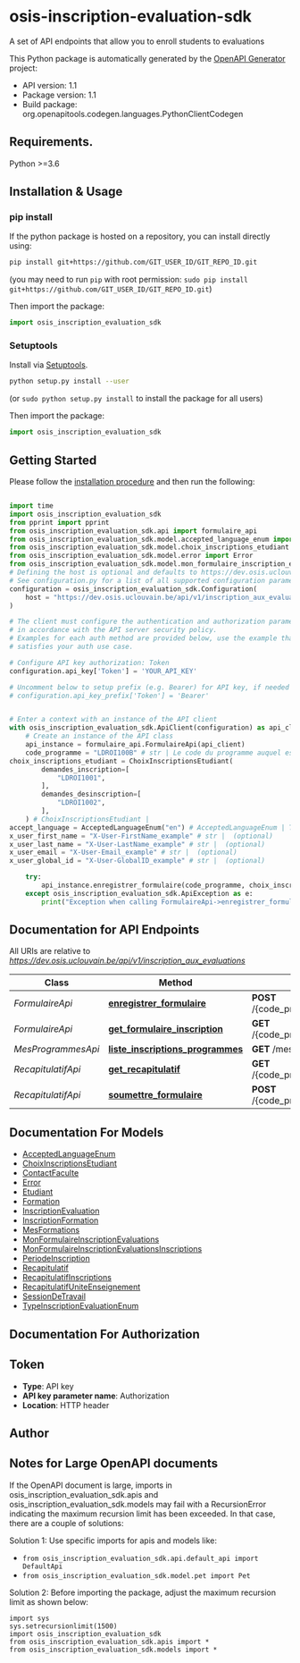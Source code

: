 # osis-inscription-evaluation-sdk
A set of API endpoints that allow you to enroll students to evaluations

This Python package is automatically generated by the [OpenAPI Generator](https://openapi-generator.tech) project:

- API version: 1.1
- Package version: 1.1
- Build package: org.openapitools.codegen.languages.PythonClientCodegen

## Requirements.

Python >=3.6

## Installation & Usage
### pip install

If the python package is hosted on a repository, you can install directly using:

```sh
pip install git+https://github.com/GIT_USER_ID/GIT_REPO_ID.git
```
(you may need to run `pip` with root permission: `sudo pip install git+https://github.com/GIT_USER_ID/GIT_REPO_ID.git`)

Then import the package:
```python
import osis_inscription_evaluation_sdk
```

### Setuptools

Install via [Setuptools](http://pypi.python.org/pypi/setuptools).

```sh
python setup.py install --user
```
(or `sudo python setup.py install` to install the package for all users)

Then import the package:
```python
import osis_inscription_evaluation_sdk
```

## Getting Started

Please follow the [installation procedure](#installation--usage) and then run the following:

```python

import time
import osis_inscription_evaluation_sdk
from pprint import pprint
from osis_inscription_evaluation_sdk.api import formulaire_api
from osis_inscription_evaluation_sdk.model.accepted_language_enum import AcceptedLanguageEnum
from osis_inscription_evaluation_sdk.model.choix_inscriptions_etudiant import ChoixInscriptionsEtudiant
from osis_inscription_evaluation_sdk.model.error import Error
from osis_inscription_evaluation_sdk.model.mon_formulaire_inscription_evaluations import MonFormulaireInscriptionEvaluations
# Defining the host is optional and defaults to https://dev.osis.uclouvain.be/api/v1/inscription_aux_evaluations
# See configuration.py for a list of all supported configuration parameters.
configuration = osis_inscription_evaluation_sdk.Configuration(
    host = "https://dev.osis.uclouvain.be/api/v1/inscription_aux_evaluations"
)

# The client must configure the authentication and authorization parameters
# in accordance with the API server security policy.
# Examples for each auth method are provided below, use the example that
# satisfies your auth use case.

# Configure API key authorization: Token
configuration.api_key['Token'] = 'YOUR_API_KEY'

# Uncomment below to setup prefix (e.g. Bearer) for API key, if needed
# configuration.api_key_prefix['Token'] = 'Bearer'


# Enter a context with an instance of the API client
with osis_inscription_evaluation_sdk.ApiClient(configuration) as api_client:
    # Create an instance of the API class
    api_instance = formulaire_api.FormulaireApi(api_client)
    code_programme = "LDROI100B" # str | Le code du programme auquel est inscrit l'étudiant
choix_inscriptions_etudiant = ChoixInscriptionsEtudiant(
        demandes_inscription=[
            "LDROI1001",
        ],
        demandes_desinscription=[
            "LDROI1002",
        ],
    ) # ChoixInscriptionsEtudiant | 
accept_language = AcceptedLanguageEnum("en") # AcceptedLanguageEnum | The header advertises which languages the client is able to understand, and which locale variant is preferred. (By languages, we mean natural languages, such as English, and not programming languages.)  (optional)
x_user_first_name = "X-User-FirstName_example" # str |  (optional)
x_user_last_name = "X-User-LastName_example" # str |  (optional)
x_user_email = "X-User-Email_example" # str |  (optional)
x_user_global_id = "X-User-GlobalID_example" # str |  (optional)

    try:
        api_instance.enregistrer_formulaire(code_programme, choix_inscriptions_etudiant, accept_language=accept_language, x_user_first_name=x_user_first_name, x_user_last_name=x_user_last_name, x_user_email=x_user_email, x_user_global_id=x_user_global_id)
    except osis_inscription_evaluation_sdk.ApiException as e:
        print("Exception when calling FormulaireApi->enregistrer_formulaire: %s\n" % e)
```

## Documentation for API Endpoints

All URIs are relative to *https://dev.osis.uclouvain.be/api/v1/inscription_aux_evaluations*

Class | Method | HTTP request | Description
------------ | ------------- | ------------- | -------------
*FormulaireApi* | [**enregistrer_formulaire**](docs/FormulaireApi.md#enregistrer_formulaire) | **POST** /{code_programme}/formulaire/ | 
*FormulaireApi* | [**get_formulaire_inscription**](docs/FormulaireApi.md#get_formulaire_inscription) | **GET** /{code_programme}/formulaire/ | 
*MesProgrammesApi* | [**liste_inscriptions_programmes**](docs/MesProgrammesApi.md#liste_inscriptions_programmes) | **GET** /mes_programmes/ | 
*RecapitulatifApi* | [**get_recapitulatif**](docs/RecapitulatifApi.md#get_recapitulatif) | **GET** /{code_programme}/recapitulatif/ | 
*RecapitulatifApi* | [**soumettre_formulaire**](docs/RecapitulatifApi.md#soumettre_formulaire) | **POST** /{code_programme}/recapitulatif/ | 


## Documentation For Models

 - [AcceptedLanguageEnum](docs/AcceptedLanguageEnum.md)
 - [ChoixInscriptionsEtudiant](docs/ChoixInscriptionsEtudiant.md)
 - [ContactFaculte](docs/ContactFaculte.md)
 - [Error](docs/Error.md)
 - [Etudiant](docs/Etudiant.md)
 - [Formation](docs/Formation.md)
 - [InscriptionEvaluation](docs/InscriptionEvaluation.md)
 - [InscriptionFormation](docs/InscriptionFormation.md)
 - [MesFormations](docs/MesFormations.md)
 - [MonFormulaireInscriptionEvaluations](docs/MonFormulaireInscriptionEvaluations.md)
 - [MonFormulaireInscriptionEvaluationsInscriptions](docs/MonFormulaireInscriptionEvaluationsInscriptions.md)
 - [PeriodeInscription](docs/PeriodeInscription.md)
 - [Recapitulatif](docs/Recapitulatif.md)
 - [RecapitulatifInscriptions](docs/RecapitulatifInscriptions.md)
 - [RecapitulatifUniteEnseignement](docs/RecapitulatifUniteEnseignement.md)
 - [SessionDeTravail](docs/SessionDeTravail.md)
 - [TypeInscriptionEvaluationEnum](docs/TypeInscriptionEvaluationEnum.md)


## Documentation For Authorization


## Token

- **Type**: API key
- **API key parameter name**: Authorization
- **Location**: HTTP header


## Author




## Notes for Large OpenAPI documents
If the OpenAPI document is large, imports in osis_inscription_evaluation_sdk.apis and osis_inscription_evaluation_sdk.models may fail with a
RecursionError indicating the maximum recursion limit has been exceeded. In that case, there are a couple of solutions:

Solution 1:
Use specific imports for apis and models like:
- `from osis_inscription_evaluation_sdk.api.default_api import DefaultApi`
- `from osis_inscription_evaluation_sdk.model.pet import Pet`

Solution 2:
Before importing the package, adjust the maximum recursion limit as shown below:
```
import sys
sys.setrecursionlimit(1500)
import osis_inscription_evaluation_sdk
from osis_inscription_evaluation_sdk.apis import *
from osis_inscription_evaluation_sdk.models import *
```


